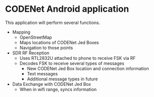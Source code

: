 # CODENet Android application

This application will perform several functions.

- Mapping
    - OpenStreetMap 
    - Maps locations of CODENet Jed Boxes
    - Navigation to those points
- SDR RF Reception
    - Uses RTL2832U attached to phone to receive FSK via RF
    - Decodes FSK to receive several types of messages
        - New CODENet Jed Box location and connection information
        - Text messages
        - Additional message types in future
- Data Exchange with CODENet Jed Box
    - When in wifi range, syncs information

